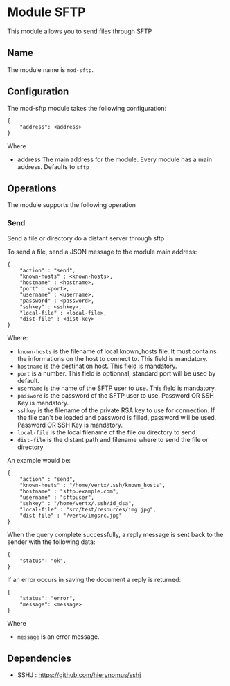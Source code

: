 Module SFTP
====================

This module allows you to send files through SFTP

## Name

The module name is `mod-sftp`.

## Configuration


The mod-sftp module takes the following configuration:

	{
		"address": <address>
	}

Where
* address The main address for the module. Every module has a main address. Defaults to `sftp` 

## Operations

The module supports the following operation

### Send

Send a file or directory do a distant server through sftp

To send a file, send a JSON message to the module main address:

	{
		"action" : "send",
		"known-hosts" : <known-hosts>,
		"hostname" : <hostname>,
		"port" : <port>,
		"username" : <username>,
		"password" : <password>,
		"sshkey" : <sshkey>,
		"local-file" : <local-file>,
		"dist-file" : <dist-key>
	}

Where:
* `known-hosts` is the filename of local known_hosts file. It must contains the informations on the host to connect to. This field is mandatory.
* `hostname` is the destination host. This field is mandatory.
* `port` is a number. This field is optionnal, standard port will be used by default.
* `username` is the name of the SFTP user to use. This field is mandatory.
* `password` is the password of the SFTP user to use. Password OR SSH Key is mandatory.
* `sshkey` is the filename of the private RSA key to use for connection. If the file can't be loaded and password is filled, password will be used. Password OR SSH Key is mandatory.
* `local-file` is the local filename of the file ou directory to send
* `dist-file` is the distant path and filename where to send the file or directory

An example would be:

	{
		"action" : "send",
		"known-hosts" : "/home/vertx/.ssh/known_hosts",
		"hostname" : "sftp.example.com",
		"username" : "sftpuser",
		"sshkey" : "/home/vertx/.ssh/id_dsa",
		"local-file" : "src/test/resources/img.jpg",
		"dist-file" : "/vertx/imgsrc.jpg"
	}

When the query complete successfully, a reply message is sent back to the sender with the following data:

	{
		"status": "ok",
	}

If an error occurs in saving the document a reply is returned:

	{
		"status": "error",
		"message": <message>
	}

Where
* `message` is an error message.

## Dependencies

- SSHJ : https://github.com/hierynomus/sshj